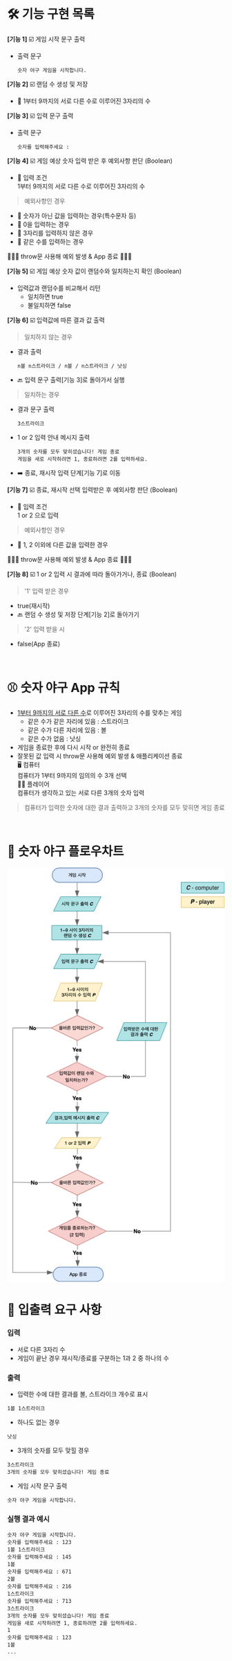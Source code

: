 # 🛠 **기능 구현 목록**
**[기능 1]** ☑️ 게임 시작 문구 출력    
- 출력 문구
    ```
    숫자 야구 게임을 시작합니다.   
    ``` 

**[기능 2]** ☑️ 랜덤 수 생성 및 저장   

- 📌 1부터 9까지의 서로 다른 수로 이루어진 3자리의 수   

**[기능 3]** ☑️ 입력 문구 출력 
- 출력 문구  
    ```
    숫자를 입력해주세요 :   
    ```  
   
**[기능 4]** ☑️ 게임 예상 숫자 입력 받은 후 예외사항 판단 (Boolean)  
- 📌 입력 조건   
    1부터 9까지의 서로 다른 수로 이루어진 3자리의 수 

>  예외사항인 경우 
- 📌 숫자가 아닌 값을 입력하는 경우(특수문자 등)
- 📌 0을 입력하는 경우
- 📌 3자리를 입력하지 않은 경우
- 📌 같은 수를 입력하는 경우  

🚫🚫🚫 throw문 사용해 예외 발생 & App 종료 🚫🚫🚫  

**[기능 5]** ☑️ 게임 예상 숫자 값이 랜덤수와 일치하는지 확인 (Boolean)   
- 입력값과 랜덤수를 비교해서 리턴
    - 일치하면 true
    - 불일치하면 false 


**[기능 6]** ☑️ 입력값에 따른 결과 값 출력 
> 일치하지 않는 경우     

 - 결과 출력
    ```
    n볼 n스트라이크 / n볼 / n스트라이크 / 낫싱
    ```     
- 🔙 입력 문구 출력[기능 3]로 돌아가서 실행

>  일치하는 경우    

- 결과 문구 출력  
    ```
    3스트라이크
    ```
- 1 or 2 입력 안내 메시지 출력
    ```
    3개의 숫자를 모두 맞히셨습니다! 게임 종료
    게임을 새로 시작하려면 1, 종료하려면 2를 입력하세요.
    ``` 
- ➡️ 종료, 재시작 입력 단계[기능 7]로 이동 

**[기능 7]** ☑️ 종료, 재시작 선택 입력받은 후 예외사항 판단 (Boolean)
- 📌 입력 조건    
    1 or 2 으로 입력
> 예외사항인 경우 

- 📌 1, 2 이외에 다른 값을 입력한 경우   

🚫🚫🚫 throw문 사용해 예외 발생 & App 종료 🚫🚫🚫    


**[기능 8]** ☑️ 1 or 2 입력 시 결과에 따라 돌아가거나, 종료 (Boolean) 
> '1' 입력 받은 경우 
- true(재시작) 
-  🔙 랜덤 수 생성 및 저장 단계[기능 2]로 돌아가기   
> '2' 입력 받을 시 
- false(App 종료)

<br/>

# ⚾️ 숫자 야구 App 규칙
- <U>1부터 9까지의 서로 다른 수</U>로 이루어진 3자리의 수를 맞추는 게임
    - 같은 수가 같은 자리에 있음 : 스트라이크
    - 같은 수가 다른 자리에 있음 : 볼
    - 같은 수가 없음 : 낫싱
- 게임을 종료한 후에 다시 시작 or 완전히 종료
- 잘못된 값 입력 시 throw문 사용해 예외 발생 & 애플리케이션 종료    
 🖥 컴퓨터   
컴퓨터가 1부터 9까지의 임의의 수 3개 선택   
 👩🏻 플레이어   
컴퓨터가 생각하고 있는 서로 다른 3개의 숫자 입력
> 컴퓨터가 입력한 숫자에 대한 결과 출력하고 3개의 숫자를 모두 맞히면 게임 종료

<br/>

# 🔖 숫자 야구 플로우차트
<img src="./flowchart/js-baseball flowchart.png"/>

# 📝 입출력 요구 사항
### 입력
- 서로 다른 3자리 수
- 게임이 끝난 경우 재시작/종료를 구분하는 1과 2 중 하나의 수   
### 출력   
- 입력한 수에 대한 결과를 볼, 스트라이크 개수로 표시   
```
1볼 1스트라이크
```
- 하나도 없는 경우
```
낫싱
```
- 3개의 숫자를 모두 맞힐 경우
```
3스트라이크
3개의 숫자를 모두 맞히셨습니다! 게임 종료
```
- 게임 시작 문구 출력
```
숫자 야구 게임을 시작합니다.
```
### 실행 결과 예시
```
숫자 야구 게임을 시작합니다.
숫자를 입력해주세요 : 123
1볼 1스트라이크
숫자를 입력해주세요 : 145
1볼
숫자를 입력해주세요 : 671
2볼
숫자를 입력해주세요 : 216
1스트라이크
숫자를 입력해주세요 : 713
3스트라이크
3개의 숫자를 모두 맞히셨습니다! 게임 종료
게임을 새로 시작하려면 1, 종료하려면 2를 입력하세요.
1
숫자를 입력해주세요 : 123
1볼
...
```